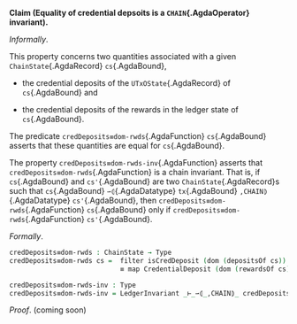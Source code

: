 <!--
```agda

{-# OPTIONS --safe #-}

open import Ledger.Conway.Specification.Abstract
open import Ledger.Conway.Specification.Transaction

module Ledger.Conway.Specification.Chain.Properties.CredDepsEqualDomRwds
  (txs : _) (open TransactionStructure txs)
  (abs : AbstractFunctions txs)
  where

open import Ledger.Conway.Specification.Certs govStructure
open import Ledger.Conway.Specification.Chain txs abs
open import Ledger.Prelude hiding (map) renaming (mapˢ to map; filterˢ to filter)
open import Ledger.Conway.Specification.Properties txs abs
```
-->

**Claim (Equality of credential depsoits is a `CHAIN`{.AgdaOperator} invariant).**

*Informally*.

This property concerns two quantities associated with a given
`ChainState`{.AgdaRecord} `cs`{.AgdaBound},

+ the credential deposits of the `UTxOState`{.AgdaRecord} of `cs`{.AgdaBound} and

+ the credential deposits of the rewards in the ledger state of `cs`{.AgdaBound}.

The predicate `credDeposits≡dom-rwds`{.AgdaFunction} `cs`{.AgdaBound} asserts that
these quantities are equal for `cs`{.AgdaBound}.

The property `credDeposits≡dom-rwds-inv`{.AgdaFunction} asserts that
`credDeposits≡dom-rwds`{.AgdaFunction} is a chain invariant. That is,
if `cs`{.AgdaBound} and `cs'`{.AgdaBound} are two `ChainState`{.AgdaRecord}s such
that `cs`{.AgdaBound} `⇀⦇`{.AgdaDatatype} `tx`{.AgdaBound} `,CHAIN⦈`{.AgdaDatatype} `cs'`{.AgdaBound}, then
`credDeposits≡dom-rwds`{.AgdaFunction} `cs`{.AgdaBound} only if
`credDeposits≡dom-rwds`{.AgdaFunction} `cs'`{.AgdaBound}.

*Formally*.

```agda
credDeposits≡dom-rwds : ChainState → Type
credDeposits≡dom-rwds cs =  filter isCredDeposit (dom (depositsOf cs))
                            ≡ map CredentialDeposit (dom (rewardsOf cs))

credDeposits≡dom-rwds-inv : Type
credDeposits≡dom-rwds-inv = LedgerInvariant _⊢_⇀⦇_,CHAIN⦈_ credDeposits≡dom-rwds
```

*Proof*. (coming soon)
